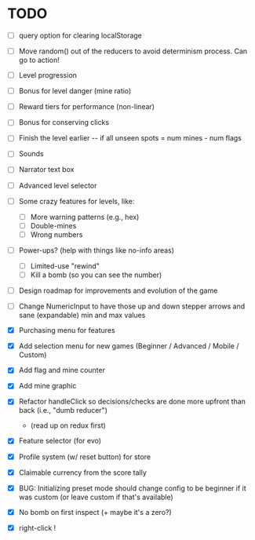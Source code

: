 # TODO

- [ ] query option for clearing localStorage
- [ ] Move random() out of the reducers to avoid determinism process. Can go to action!
- [ ] Level progression
- [ ] Bonus for level danger (mine ratio)
- [ ] Reward tiers for performance (non-linear)
- [ ] Bonus for conserving clicks
- [ ] Finish the level earlier -- if all unseen spots = num mines - num flags
- [ ] Sounds
- [ ] Narrator text box
- [ ] Advanced level selector
- [ ] Some crazy features for levels, like:
    - [ ] More warning patterns (e.g., hex)
    - [ ] Double-mines
    - [ ] Wrong numbers
- [ ] Power-ups? (help with things like no-info areas)
    - [ ] Limited-use "rewind"
    - [ ] Kill a bomb (so you can see the number)
- [ ] Design roadmap for improvements and evolution of the game
- [ ] Change NumericInput to have those up and down stepper arrows and sane (expandable) min and max values

- [X] Purchasing menu for features
- [X] Add selection menu for new games (Beginner / Advanced / Mobile / Custom)
- [X] Add flag and mine counter
- [X] Add mine graphic
- [X] Refactor handleClick so decisions/checks are done more upfront than back (i.e., "dumb reducer")
    - (read up on redux first)
- [X] Feature selector (for evo)
- [X] Profile system (w/ reset button) for store
- [X] Claimable currency from the score tally
- [X] BUG: Initializing preset mode should change config to be beginner if it was custom (or leave custom if that's available)
- [X] No bomb on first inspect (+ maybe it's a zero?)
- [X] right-click !
